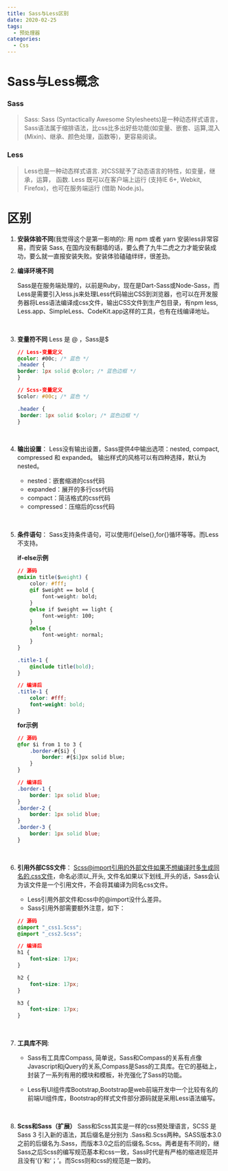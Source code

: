 ```yaml
---
title: Sass与Less区别
date: 2020-02-25
tags:
  - 预处理器
categories:
  - Css
---
```


# Sass与Less概念

### Sass
>Sass: Sass (Syntactically Awesome Stylesheets)是一种动态样式语言，Sass语法属于缩排语法，比css比多出好些功能(如变量、嵌套、运算,混入(Mixin)、继承、颜色处理，函数等)，更容易阅读。

### Less

>Less也是一种动态样式语言. 对CSS赋予了动态语言的特性，如变量，继承，运算， 函数.  Less 既可以在客户端上运行 (支持IE 6+, Webkit, Firefox)，也可在服务端运行 (借助 Node.js)。

# 区别

1. **安装体验不同**(我觉得这个是第一影响的): 
    用 npm 或者 yarn 安装less非常容易，而安装 Sass, 在国内没有翻墙的话，要么费了九牛二虎之力才能安装成功，要么就一直报安装失败。安装体验磕磕绊绊，很差劲。

2. **编译环境不同**

    Sass是在服务端处理的，以前是Ruby，现在是Dart-Sass或Node-Sass，而Less是需要引入less.js来处理Less代码输出CSS到浏览器，也可以在开发服务器将Less语法编译成css文件，输出CSS文件到生产包目录，有npm less, Less.app、SimpleLess、CodeKit.app这样的工具，也有在线编译地址。  

<br/>

3. **变量符不同**
    Less 是 @ ，Sass是$
    ```css
    // Less-变量定义
    @color: #00c; /* 蓝色 */
    .header {
    border: 1px solid @color; /* 蓝色边框 */
    }
    
    // Scss-变量定义
    $color: #00c; /* 蓝色 */

    .header {
     border: 1px solid $color; /* 蓝色边框 */
    }
    ```

<br/>

4. **输出设置**： Less没有输出设置，Sass提供4中输出选项：nested, compact, compressed 和 expanded。
输出样式的风格可以有四种选择，默认为nested。 

    + nested：嵌套缩进的css代码
    + expanded：展开的多行css代码
    + compact：简洁格式的css代码
    + compressed：压缩后的css代码

<br/>

5. **条件语句**： Sass支持条件语句，可以使用if{}else{},for{}循环等等。而Less不支持。  

    **if-else示例**
    ```css
    // 源码
    @mixin title($weight) { 
        color: #fff; 
        @if $weight == bold { 
            font-weight: bold;
        } 
        @else if $weight == light { 
            font-weight: 100;
        } 
        @else { 
            font-weight: normal;
        } 
    }

    .title-1 { 
        @include title(bold); 
    }

    // 编译后
    .title-1 {
        color: #fff;
        font-weight: bold; 
    }
    ```   

    **for示例**
    ```css
    // 源码
    @for $i from 1 to 3 {
        .border-#{$i} {
            border: #{$i}px solid blue;
        }
    }

    // 编译后
    .border-1 {
        border: 1px solid blue; 
    }
    .border-2 {
        border: 1px solid blue; 
    }
    .border-3 {
        border: 1px solid blue; 
    }
    ``` 

<br/>

6. **引用外部CSS文件**： Scss@import引用的外部文件如果不想编译时多生成同名的.css文件，命名必须以_开头, 文件名如果以下划线_开头的话，Sass会认为该文件是一个引用文件，不会将其编译为同名css文件。
    
    + Less引用外部文件和css中的@import没什么差异。
    + Sass引用外部需要额外注意，如下：

    ```css
    // 源码
    @import "_css1.Scss";
    @import "_css2.Scss";

    // 编译后
    h1 {
        font-size: 17px;
    }
    
    h2 {
        font-size: 17px;
    }
    
    h3 {
        font-size: 17px;
    }
    ```  
<br />

7. **工具库不同**:
    + Sass有工具库Compass, 简单说，Sass和Compass的关系有点像Javascript和jQuery的关系,Compass是Sass的工具库。在它的基础上，封装了一系列有用的模块和模板，补充强化了Sass的功能。  

    + Less有UI组件库Bootstrap,Bootstrap是web前端开发中一个比较有名的前端UI组件库，Bootstrap的样式文件部分源码就是采用Less语法编写。

<br />

8. **Scss和Sass（扩展）**
    Sass和Scss其实是一样的css预处理语言，SCSS 是 Sass 3 引入新的语法，其后缀名是分别为 .Sass和.Scss两种。SASS版本3.0之前的后缀名为.Sass，而版本3.0之后的后缀名.Scss。两者是有不同的，继Sass之后Scss的编写规范基本和css一致，Sass时代是有严格的缩进规范并且没有‘{}’和‘；’。而Scss则和css的规范是一致的。

